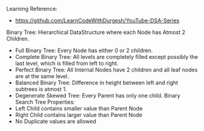 Learning Reference:
  - https://github.com/LearnCodeWithDurgesh/YouTube-DSA-Series

Binary Tree: Hierarchical DataStructure where each Node has Atmost 2 Children.
  - Full Binary Tree: Every Node has either 0 or 2 children.
  - Complete Binary Tree: All levels are completely filled except possibly the last level, which is filled from left to right.
  - Perfect Binary Tree: All Internal Nodes have 2 children and all leaf nodes are at the same level.
  - Balanced Binary Tree: Difference in height between left and right subtrees is atmost 1.
  - Degenerate Skewed Tree: Every Parent has only one child.
Binary Search Tree Properties:
  - Left Child contains smaller value than Parent Node
  - Right Child contains larger value than Parent Node
  - No Duplicate values are allowed
